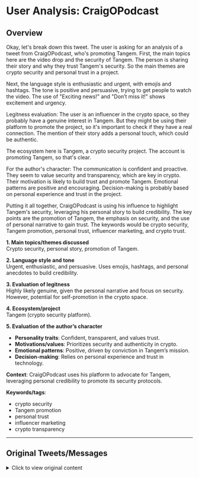 # User Analysis: CraigOPodcast

## Overview

<think>
Okay, let's break down this tweet. The user is asking for an analysis of a tweet from CraigOPodcast, who's promoting Tangem. First, the main topics here are the video drop and the security of Tangem. The person is sharing their story and why they trust Tangem's security. So the main themes are crypto security and personal trust in a project.

Next, the language style is enthusiastic and urgent, with emojis and hashtags. The tone is positive and persuasive, trying to get people to watch the video. The use of "Exciting news!" and "Don’t miss it!" shows excitement and urgency.

Legitness evaluation: The user is an influencer in the crypto space, so they probably have a genuine interest in Tangem. But they might be using their platform to promote the project, so it's important to check if they have a real connection. The mention of their story adds a personal touch, which could be authentic.

The ecosystem here is Tangem, a crypto security project. The account is promoting Tangem, so that's clear.

For the author's character: The communication is confident and proactive. They seem to value security and transparency, which are key in crypto. Their motivation is likely to build trust and promote Tangem. Emotional patterns are positive and encouraging. Decision-making is probably based on personal experience and trust in the project.

Putting it all together, CraigOPodcast is using his influence to highlight Tangem's security, leveraging his personal story to build credibility. The key points are the promotion of Tangem, the emphasis on security, and the use of personal narrative to gain trust. The keywords would be crypto security, Tangem promotion, personal trust, influencer marketing, and crypto trust.
</think>

**1. Main topics/themes discussed**  
Crypto security, personal story, promotion of Tangem.  

**2. Language style and tone**  
Urgent, enthusiastic, and persuasive. Uses emojis, hashtags, and personal anecdotes to build credibility.  

**3. Evaluation of legitness**  
Highly likely genuine, given the personal narrative and focus on security. However, potential for self-promotion in the crypto space.  

**4. Ecosystem/project**  
Tangem (crypto security platform).  

**5. Evaluation of the author’s character**  
- **Personality traits**: Confident, transparent, and values trust.  
- **Motivations/values**: Prioritizes security and authenticity in crypto.  
- **Emotional patterns**: Positive, driven by conviction in Tangem’s mission.  
- **Decision-making**: Relies on personal experience and trust in technology.  

**Context**: CraigOPodcast uses his platform to advocate for Tangem, leveraging personal credibility to promote its security protocols.  

**Keywords/tags**:  
- crypto security  
- Tangem promotion  
- personal trust  
- influencer marketing  
- crypto transparency
---
## Original Tweets/Messages

<details>
<summary>Click to view original content</summary>

| Type | Content |
|------|---------|
| messages | 🚨 Exciting news! My @Tangem
 video drops late this week! 

Sharing my story & why I trust Tangem’s security protocols to keep funds safe. 

Don’t miss it! #Tangem #CryptoSecurity https://t.co/yzfQy0p50s |

</details>
